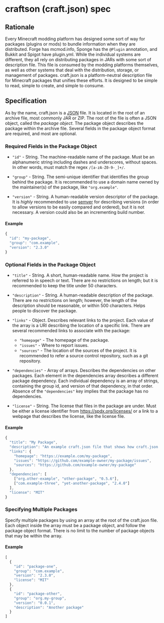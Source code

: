 # craftson (craft.json) spec

## Rationale
Every Minecraft modding platform has designed some sort of way for packages (plugins or mods) to
bundle information when they are distributed. Forge has mcmod.info, Sponge has the `@Plugin`
annotation, and Bukkit and Spigot have plugin.yml. While the individual systems are different, they
all rely on distributing packages in JARs with some sort of description file. This file is consumed
by the modding platforms themselves, as well as other systems that deal with the distribution,
storage, or management of packages. craft.json is a platform-neutral description file for
Minecraft packages that unifies these efforts. It is designed to be simple to read, simple to
create, and simple to consume.

## Specification
As by the name, craft.json is a [JSON](http://json.org/) file. It is located in the root of an
archive file, most commonly JAR or ZIP. The root of the file is often a JSON object, called the
_package object_. The package object describes the package within the archive file. Several fields
in the package object format are required, and most are optional.

### Required Fields in the Package Object

- `"id"` - String. The machine-readable name of the package. Must be an alphanumeric string
including dashes and underscores, without spaces. In other words, must match the regex
`/[a-zA-Z0-9-_]+/`.

- `"group"` - String. The semi-unique identifier that identifies the group behind the package. It
is recommended to use a domain name owned by the maintainer(s) of the package, like
`"org.example"`.

- `"version"` - String. A human-readable version descriptor of the package. It is _highly_
recommended to use [semver](http://semver.org/) for describing versions (in order to allow versions
to be easily compared and ordered), but it is not necessary. A version could also be an incrementing
build number.

#### Example

```js
{
  "id": "my-package",
  "group": "com.example",
  "version": "2.3.0"
}
```

### Optional Fields in the Package Object

- `"title"` - String. A short, human-readable name. How the project is referred to in speech or
text. There are no restrictions on length; but it is recommended to keep the title under 50
characters.

- `"description"` - String. A human-readable description of the package. There are no restrictions
on length; however, the length of the description should be reasonable, or within 500 characters.
Helps people to discover the package.

- `"links"` - Object. Describes relevant links to the project. Each value of the array is a URI
describing the location of a specific link. There are several recommended links to associate with
the package:

  - `"homepage"` - The homepage of the package.
  - `"issues"` - Where to report issues.
  - `"sources"` - The location of the sources of the project. It is recommended to refer a source
  control repository, such as a git repository.

- `"dependencies"` - Array of arrays. Describes the dependencies on other packages. Each element in
the dependencies array describes a different package dependency. Each individual dependency is an
array of strings, containing the group id, and version of that dependency, in that order. Absence of
the `"dependencies"` key implies that the package has no dependencies.

- `"license"` - String. The license that files in the package are under. Must be either a license
identifier from https://spdx.org/licenses/ or a link to a webpage that describes the license, like
the license file.

#### Example

```js
{
  "title": "My Package",
  "description": "An example craft.json file that shows how craft.json is used.",
  "links": {
    "homepage": "https://example.com/my-package",
    "issues": "https://github.com/example-owner/my-package/issues",
    "sources": "https://github.com/example-owner/my-package"
  },
  "dependencies": [
    ["org.other-example", "other-package", "0.5.6"],
    ["com.example-three", "yet-another-package", "2.4.0"]
  ],
  "license": "MIT"
}
```

### Specifying Multiple Packages

Specify multiple packages by using an array at the root of the craft.json file. Each object inside
the array must be a package object, and follow the package object format. There is no limit to the
number of package objects that may be within the array.

#### Example

```js
[
  {
    "id": "package-one",
    "group": "com.example",
    "version": "2.3.0",
    "license": "MIT"
  },
  {
    "id": "package-other",
    "group": "org.my-group",
    "version": "0.0.1",
    "description": "Another package"
  }
]
```
